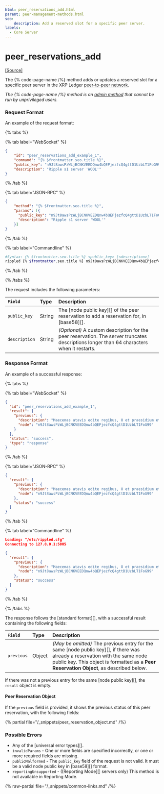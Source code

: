 ```yaml
---
html: peer_reservations_add.html
parent: peer-management-methods.html
seo:
    description: Add a reserved slot for a specific peer server.
labels:
  - Core Server
---
```

# peer_reservations_add
[[Source]](https://github.com/XRPLF/rippled/blob/4a1148eb2849513dd1e7ae080288fd47ab57a376/src/ripple/rpc/handlers/Reservations.cpp#L36 "Source")

The {% code-page-name /%} method adds or updates a reserved slot for a specific peer server in the XRP Ledger [peer-to-peer network](../../../../concepts/networks-and-servers/peer-protocol.md).

_The {% code-page-name /%} method is an [admin method](../index.md) that cannot be run by unprivileged users._


### Request Format

An example of the request format:

{% tabs %}

{% tab label="WebSocket" %}
```json
{
    "id": "peer_reservations_add_example_1",
    "command": "{% $frontmatter.seo.title %}",
    "public_key": "n9Jt8awsPzWLjBCNKVEEDQnw4bQEPjezfcQ4gttD1UzbLT1FoG99",
    "description": "Ripple s1 server 'WOOL'"
}
```
{% /tab %}

{% tab label="JSON-RPC" %}
```json
{
    "method": "{% $frontmatter.seo.title %}",
    "params": [{
      "public_key": "n9Jt8awsPzWLjBCNKVEEDQnw4bQEPjezfcQ4gttD1UzbLT1FoG99",
      "description": "Ripple s1 server 'WOOL'"
    }]
}
```
{% /tab %}

{% tab label="Commandline" %}
```sh
#Syntax: {% $frontmatter.seo.title %} <public_key> [<description>]
rippled {% $frontmatter.seo.title %} n9Jt8awsPzWLjBCNKVEEDQnw4bQEPjezfcQ4gttD1UzbLT1FoG99 "Ripple s1 server 'WOOL'"
```
{% /tab %}

{% /tabs %}

The request includes the following parameters:

| `Field`       | Type   | Description                                         |
|:--------------|:-------|:----------------------------------------------------|
| `public_key`  | String | The [node public key][] of the peer reservation to add a reservation for, in [base58][]. |
| `description` | String | _(Optional)_ A custom description for the peer reservation. The server truncates descriptions longer than 64 characters when it restarts. |



### Response Format

An example of a successful response:

{% tabs %}

{% tab label="WebSocket" %}
```json
{
  "id": "peer_reservations_add_example_1",
  "result": {
    "previous": {
      "description": "Maecenas atavis edite regibus, O et praesidium et dulce decus meum, Sunt quos curriculo pulverem Olympicum Collegisse iuvat metaque fervidis Evitata rotis palmaque nobilis Terrarum dominos evehit ad deos; Hunc, si mobilium turba Quiritium Certat tergeminis tollere honoribus; Illum, si proprio condidit horreo, Quidquid de Libycis verritur areis.",
      "node": "n9Jt8awsPzWLjBCNKVEEDQnw4bQEPjezfcQ4gttD1UzbLT1FoG99"
    }
  },
  "status": "success",
  "type": "response"
}
```
{% /tab %}

{% tab label="JSON-RPC" %}
```json
{
  "result": {
    "previous": {
      "description": "Maecenas atavis edite regibus, O et praesidium et dulce decus meum, Sunt quos curriculo pulverem Olympicum Collegisse iuvat metaque fervidis Evitata rotis palmaque nobilis Terrarum dominos evehit ad deos; Hunc, si mobilium turba Quiritium Certat tergeminis tollere honoribus; Illum, si proprio condidit horreo, Quidquid de Libycis verritur areis.",
      "node": "n9Jt8awsPzWLjBCNKVEEDQnw4bQEPjezfcQ4gttD1UzbLT1FoG99"
    },
    "status": "success"
  }
}
```
{% /tab %}

{% tab label="Commandline" %}
```json
Loading: "/etc/rippled.cfg"
Connecting to 127.0.0.1:5005

{
  "result": {
    "previous": {
      "description": "Maecenas atavis edite regibus, O et praesidium et dulce decus meum, Sunt quos curriculo pulverem Olympicum Collegisse iuvat metaque fervidis Evitata rotis palmaque nobilis Terrarum dominos evehit ad deos; Hunc, si mobilium turba Quiritium Certat tergeminis tollere honoribus; Illum, si proprio condidit horreo, Quidquid de Libycis verritur areis.",
      "node": "n9Jt8awsPzWLjBCNKVEEDQnw4bQEPjezfcQ4gttD1UzbLT1FoG99"
    },
    "status": "success"
  }
}
```
{% /tab %}

{% /tabs %}

The response follows the [standard format][], with a successful result containing the following fields:

| `Field`    | Type   | Description                                            |
|:-----------|:-------|:-------------------------------------------------------|
| `previous` | Object | _(May be omitted)_ The previous entry for the same [node public key][], if there was already a reservation with the same node public key. This object is formatted as a **Peer Reservation Object**, as described below. |

If there was not a previous entry for the same [node public key][], the `result` object is empty.

#### Peer Reservation Object

If the `previous` field is provided, it shows the previous status of this peer reservation, with the following fields:

{% partial file="/_snippets/peer_reservation_object.md" /%}



### Possible Errors

- Any of the [universal error types][].
- `invalidParams` - One or more fields are specified incorrectly, or one or more required fields are missing.
- `publicMalformed` - The `public_key` field of the request is not valid. It must be a valid node public key in [base58][] format.
- `reportingUnsupported` - ([Reporting Mode][] servers only) This method is not available in Reporting Mode.

{% raw-partial file="/_snippets/common-links.md" /%}
